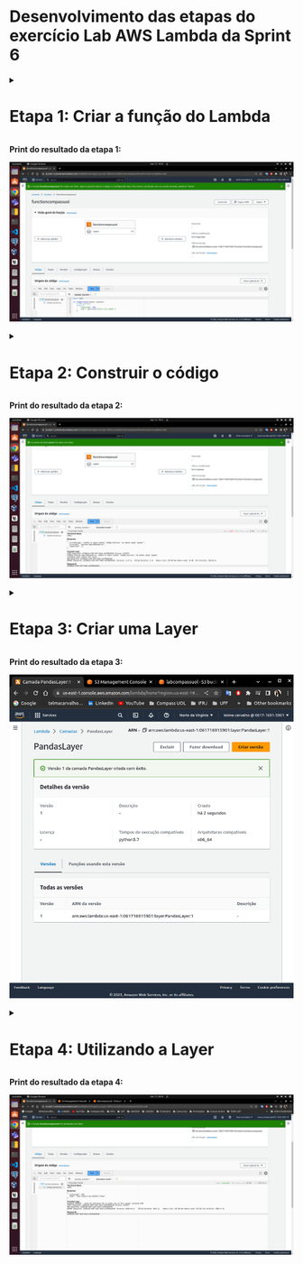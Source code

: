 # Desenvolvimento das etapas do exercício Lab AWS Lambda da Sprint 6

<details>
<summary>
<h1>Etapa 1: Criar a função do Lambda</h1>
</summary>

1. No console do AWS Lambda, selecione Criar uma função. Observação: o console só mostra esta página se não houver funções do Lambda criadas. Se já tiverem sido criadas funções, a opção será exibida a página Lambda > Funções.

2. Selecione Author from scratch (criar do zero)

3. Em Function name (nome da função), defina o nome da função. Em Runtime, escolha Python 3.7.

4. Para criar a função, selecione Create (Criar).

</details>

**Print do resultado da etapa 1:**

![Print 1](https://github.com/telmacarvalho/programa_de_bolsas_compass/blob/main/Sprint%206/Data_%26_Analytics/Lab_AWS_Lambda/1.png)

<details>
<summary>
<h1>Etapa 2: Construir o código</h1>
</summary>

A função será criada e você será redirecionado para o editor de funções do console. Por padrão, será criado o arquivo nomeado lambda_function.py com o código abaixo:
```
import json
 
def lambda_handler(event, context):
    # TODO implement
    return {
        'statusCode': 200,
        'body': json.dumps('Hello from Lambda!')
    }
```
1. Substitua # TODO implement pelo código que acessa o S3 e utiliza a biblioteca Numpy e Pandas para realizar a operação. Abaixo o código:
```
import json
import pandas
import boto3
 
 
def lambda_handler(event, context):
    s3_client = boto3.client('s3')
 
    bucket_name = '<coloque aqui o nome do seu bucket>'
    s3_file_name = 'dados/nomes.csv'
    objeto = s3_client.get_object(Bucket=bucket_name, Key=s3_file_name)
    df=pandas.read_csv(objeto['Body'], sep=',')
    rows = len(df.axes[0])
 
    return {
        'statusCode': 200,
        'body': f"Este arquivo tem {rows} linhas"
    }
```
2. Agora clique em Deploy para que a alteração do código seja realizada

3. Realize o teste da Lambda clicando em Test e escolhendo um nome de teste

4. Ao executar, o erro abaixo deve ser exibido:
```
Response
{
  "errorMessage": "Unable to import module 'lambda_function': No module named 'pandas'",
  "errorType": "Runtime.ImportModuleError",
  "requestId": "bd3ea45f-167d-420a-a926-0b6bd9634abe",
  "stackTrace": []
}
```
Este erro ocorre pois o serviço AWS Lambda não possui a biblioteca pandas. Precisamos de uma layer para importar estas bibliotecas necessárias a nossa Lambda.

</details>

**Print do resultado da etapa 2:**

![Print 2](https://github.com/telmacarvalho/programa_de_bolsas_compass/blob/main/Sprint%206/Data_%26_Analytics/Lab_AWS_Lambda/2.png)

<details>
<summary>
<h1>Etapa 3: Criar uma Layer</h1>
</summary>

Afinal, o que são Layers (camadas)? De acordo com a documentação, as camadas do Lambda fornecem um modo conveniente de empacotar bibliotecas e outras dependências que você pode usar com suas funções Lambda. O uso de camadas reduz o tamanho dos arquivos de implantação carregados e acelera a implantação do código.

Uma camada  é um arquivo compactado (zip) que pode conter código ou dados adicionais. Uma camada pode conter bibliotecas, um tempo de execução personalizado, dados ou arquivos de configuração. As camadas promovem o compartilhamento de código e a separação de responsabilidades para que você possa ater-se à escrita da lógica de negócios.

Quando você inclui uma camada em uma função lambda, o conteúdo é extraído para o diretório /opt no ambiente de execução

Agora você sabe o que é uma camada lambda, a próxima pergunta seria como criar uma?

É possível criar camadas usando o console da Lambda, a API do **AWS Lambda**, **CloudFormation**, ou **AWS Serverless Application Model (AWS SAM)**. Aqui vamos usar o método do console da Lambda com comandos do prompt e arquivos no formato zip.

Usando esse método, estaremos instalando diretamente as bibliotecas *python* e suas dependências necessárias em pasta de um Conteiner Docker (sistema operacional Amazon Linux) e, em seguida, compactando-os para serem carregados na como camada à função Lambda.

Abaixo o passo a passo:

1. Crie uma pasta nova e nela crie um arquivo chamado Dockerfile. Vamos usar uma imagem de sistema operacional Linux específica da Amazon e instalar o python versão 3.7 e a ferramenta para fazer a compressão dos dados. O arquivo Dockerfile ficará assim:
```
FROM amazonlinux:2.0.20200602.0
RUN yum update -y
RUN yum install -y \
python3-pip \
zip \
RUN yum -y clean all
RUN python3.7 -m pip install --upgrade pip
```

2. Vamos usar o arquivo construído acima para criar a imagem do Docker:
```
docker build -t amazonlinuxpython37 .
```

3. Agora, execute o comando abaixo na imagem do Docker para acessarmos o shell do container. O parâmetro -it é para sinalizar que queremos abrir imediatamente um shell:
```
docker run -it amazonlinuxpython37 bash
```

4. Então você verá o prompt de comando dizer bash-4.2# ou algo parecido. Agora precisamos criar a pasta que receberá as bibliotecas necessárias para a layer que criaremos. !!Importante!!: as bibliotecas devem estar dentro de uma pasta chamada python.
```
bash-4.2# cd ~
bash-4.2# mkdir layer_dir
bash-4.2# cd layer_dir/
bash-4.2# mkdir python
bash-4.2# cd python/
bash-4.2# pwd
```
No final você estará com a estrutura de diretórios assim: /root/layer_dir/python

5. Com a pasta criada, agora vamos baixar as bibliotecas e suas dependências para esta pasta python criada
```
bash-4.2# pip3 install pandas -t .
```
6. Se você navegar para a pasta python, deverá ver as bibliotecas instaladas. Agora, de volta ao layer_dir, vamos compactar o diretório python

7. Compacte todos esses arquivos em um arquivo chamado minha-camada-pandas.zip. Certifique-se que você está no diretório /root/layer_dir
```
bash-4.2# cd ..
bash-4.2# zip -r minha-camada-pandas.zip .
```

8. Copiar o zip do Container para a máquina local. Para tal, abra outra janela de terminal do seu SO e navegue até o diretório onde seu Dockerfile está. Inicialmente vamos descobrir o ID do Container Docker que está executando.
```
docker container ls
```

Com o ID do container listado, vamos copiar o arquivo para máquina local. Substitua  <id do container> pelo ID do container listado
```
docker cp <id do container>:/root/layer_dir/minha-camada-pandas.zip ./
```

9. De acordo com a AWS, se a camada possuir mais do que 10 MB, o ideal é fazer via S3. Então faça upload do arquivo minha-camada-pandas.zip para um bucket S3.

10. Agora temos a parte final onde carregamos o arquivo zip na Lambda para criar a camada. Retorne para o serviço AWS Lambda e no painel lateral, selecione Camadas

11. Clique no botão Criar uma camada

12. Dê o nome de PandasLayer, escolha a opção Fazer upload de um arquivo do Amazon S3. Em outra aba retorne ao S3, localize o arquivo minha-camada-pandas.zip que você carregou para o S3 anteriormente e copie a URL de objeto que está no S3, por exemplo: https://programa-bolsas-compass.s3.amazonaws.com/libs/minha-camada-pandas.zip. Retornando para a aba de criação da camada, cole a URL em Link do URL do Amazon S3

13. Escolha x86_64 em Arquiteturas compatíveis, em Tempos de execução compatíveis escolha Python 3.7

14. Clique em Criar

</details>

**Print do resultado da etapa 3:**

![Print 3](https://github.com/telmacarvalho/programa_de_bolsas_compass/blob/main/Sprint%206/Data_%26_Analytics/Lab_AWS_Lambda/3.png)

<details>
<summary>
<h1>Etapa 4: Utilizando a Layer</h1>
</summary>

1. No menu, escolha Função e localize a função Lambda criada na Etapa 1

2. Localize o ícone Layers e clique nele ou vá até o rodapé da Lambda até a seção nomeada de Camadas

3. Clique em Adicionar uma camada

4. Escolha Custom Layers (Camadas personalizadas), localize a camada e a versão criada na etapa anterior.

5. Clique em Adicionar

6. Agora execute novamente o código criado com o Test definido anteriormente. Deve ser retornado algo assim no Response:
```
{
  "statusCode": 200,
  "body": "Este arquivo tem 1825433 linhas"
}
```
*Dica*: Provavelmente será necessário aumentar o tempo limite e o tamanho da memória da Lambda.

</details>

**Print do resultado da etapa 4:**

![Print 3](https://github.com/telmacarvalho/programa_de_bolsas_compass/blob/main/Sprint%206/Data_%26_Analytics/Lab_AWS_Lambda/4.png)